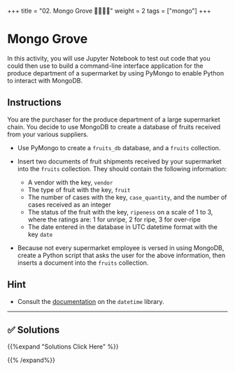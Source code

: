 +++
title = "02. Mongo Grove 👩‍🎓👨‍🎓"
weight = 2
tags = ["mongo"] 
+++

# Mongo Grove

In this activity, you will use Jupyter Notebook to test out code that you could then use to build a command-line interface application for the produce department of a supermarket by using PyMongo to enable Python to interact with MongoDB.

## Instructions

You are the purchaser for the produce department of a large supermarket chain. You decide to use MongoDB to create a database of fruits received from your various suppliers.

* Use PyMongo to create a `fruits_db` database, and a `fruits` collection.

* Insert two documents of fruit shipments received by your supermarket into the `fruits` collection. They should contain the following information: 
    * A vendor with the key, `vendor`
    * The type of fruit with the key, `fruit`
    * The number of cases with the key, `case_quantity`, and the number of cases received as an integer
    * The status of the fruit with the key, `ripeness` on a scale of 1 to 3, where the ratings are: 1 for unripe, 2 for ripe, 3 for over-ripe
    *  The date entered in the database in UTC datetime format with the key `date` 

* Because not every supermarket employee is versed in using MongoDB, create a Python script that asks the user for the above information, then inserts a document into the `fruits` collection.

## Hint

* Consult the [documentation](https://docs.python.org/3/library/datetime.html) on the `datetime` library.

---

## ✅ Solutions
{{%expand "Solutions Click Here" %}}

{{% /expand%}}